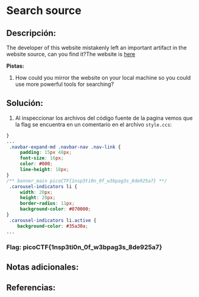 # Search source

## Descripción: 
The developer of this website mistakenly left an important artifact in the website source, can you find it?The website is [here](http://saturn.picoctf.net:53295/)

**Pistas:**
1. How could you mirror the website on your local machine so you could use more powerful tools for searching?

## Solución:
1. Al inspeccionar los archivos del código fuente de la pagina vemos que la flag se encuentra en un comentario en el archivo `style.ccs`: 

```css
}
...
 .navbar-expand-md .navbar-nav .nav-link {
     padding: 15px 48px;
     font-size: 16px;
     color: #000;
     line-height: 18px;
}
/** banner_main picoCTF{1nsp3ti0n_0f_w3bpag3s_8de925a7} **/
 .carousel-indicators li {
     width: 20px;
     height: 20px;
     border-radius: 11px;
     background-color: #070000;
}
 .carousel-indicators li.active {
    background-color: #35a30a;
...
```

### Flag: picoCTF{1nsp3ti0n_0f_w3bpag3s_8de925a7}

## Notas adicionales:

## Referencias: